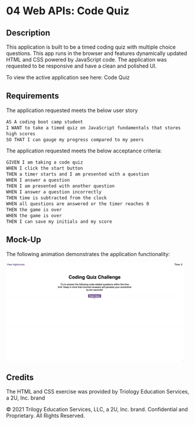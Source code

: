 # 04 Web APIs: Code Quiz

## Description

This application is built to be a timed coding quiz with multiple choice questions.  This app runs in the browser and features dynamically updated HTML and CSS powered by JavaScript code. The application was requested to be responsive and have a clean and polished UI.

To view the active application see here: Code Quiz

## Requirements

The application requested meets the below user story

```
AS A coding boot camp student
I WANT to take a timed quiz on JavaScript fundamentals that stores high scores
SO THAT I can gauge my progress compared to my peers
```

The application requested meets the below acceptance criteria:

```
GIVEN I am taking a code quiz
WHEN I click the start button
THEN a timer starts and I am presented with a question
WHEN I answer a question
THEN I am presented with another question
WHEN I answer a question incorrectly
THEN time is subtracted from the clock
WHEN all questions are answered or the timer reaches 0
THEN the game is over
WHEN the game is over
THEN I can save my initials and my score
```

## Mock-Up

The following animation demonstrates the application functionality:

![A user clicks through an interactive coding quiz, then enters initials to save the high score before resetting and starting over.](./Assets/04-web-apis-homework-demo.gif)

## Credits
The HTML and CSS exercise was provided by Triology Education Services, a 2U, Inc. brand

© 2021 Trilogy Education Services, LLC, a 2U, Inc. brand. Confidential and Proprietary. All Rights Reserved.
